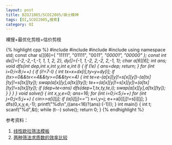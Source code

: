 ```yaml
---
layout: post
title: BZOJ1085/SCOI2005/骑士精神
tags: [OI,SCOI2005,搜索]
category: OI
---
```


裸搜+最优化剪枝+估价剪枝

{% highlight cpp %}
#include <iostream>
#include <cstdio>
#include <cstring>
#include <algorithm>
using namespace std;
const char s[][6]={
    "11111",
    "01111",
    "00*11",
    "00001",
    "00000"
};
const int
    dx[]={-2,-2,-1,-1, 1, 1, 2, 2},
    dy[]={-1, 1,-2, 2,-2, 2,-1, 1};
char a[6][6];
int ans;
void dfs(int dep,int x,int y,int e,int l)
{
    if (!e)
    {
        ans=dep;
        return;
    }
    for (int i=0;i<8;i++)
    {
        if (i!=7-l)
        {
            int tx=x+dx[i],ty=y+dy[i];
            if (tx>=0&&tx<=4&&ty>=0&&ty<=4)
            {
                int te=e-(a[x][y]!=s[x][y])-(a[tx][ty]!=s[tx][ty]);
                swap(a[x][y],a[tx][ty]);
                te+=(a[x][y]!=s[x][y])+(a[tx][ty]!=s[tx][ty]);
                if (dep+te<ans)
                    dfs(dep+1,tx,ty,te,i);
                swap(a[x][y],a[tx][ty]);
            }
        }
    }
}
void solve()
{
    int x,y,e=0;
    ans=16;
    for (int i=0;i<5;i++)
        for (int j=0;j<5;j++)
        {
            cin>>a[i][j];
            if (a[i][j]=='*')
                x=i,y=j;
            e+=a[i][j]!=s[i][j];
        }
    dfs(0,x,y,e,-1);
    printf("%d\n",((ans<16)?(ans):(-1)));
}
int main()
{
    int t;
    scanf("%d",&t);
    while (t--)
        solve();
    return 0;
}
{% endhighlight %}

参考资料：

1. [线性欧拉筛法模板](https://gist.github.com/erjiaqing/8783802)
2. [两种筛法求质数的效率比较](http://eejjqq.com/blog/2013/10/27/on_prime/)
